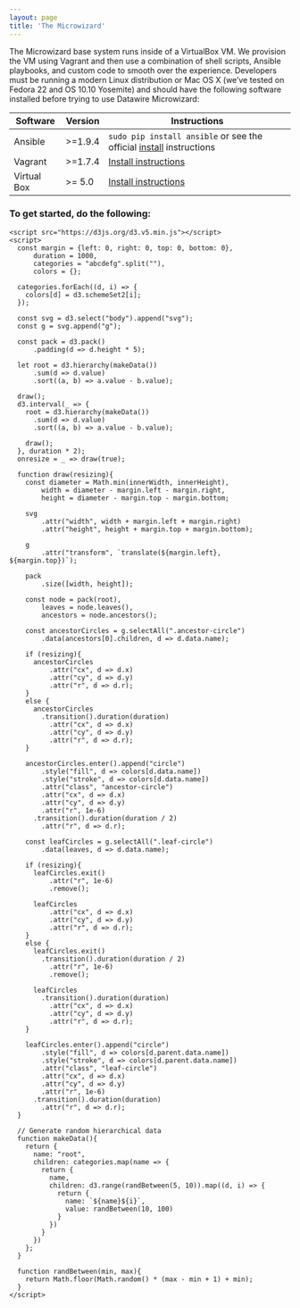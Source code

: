 ```yaml
---
layout: page
title: 'The Microwizard'
---
```

The Microwizard base system runs inside of a VirtualBox VM. We provision the VM using Vagrant and then use a combination of shell scripts, Ansible playbooks, and custom code to smooth over the experience. Developers must be running a modern Linux distribution or Mac OS X (we’ve tested on Fedora 22 and OS 10.10 Yosemite) and should have the following software installed before trying to use Datawire Microwizard:


| Software    | Version    | Instructions |
| ----------- | ---------- | ------------ |
| Ansible     | &gt;=1.9.4 | `sudo pip install ansible` or see the official [install](http://docs.ansible.com/ansible/intro_installation.html) instructions |
| Vagrant     | &gt;=1.7.4 | [Install instructions](https://docs.vagrantup.com/v2/installation/index.html) |
| Virtual Box | &gt;= 5.0  |[Install instructions](https://www.virtualbox.org/wiki/Downloads) |

### To get started, do the following:

    <script src="https://d3js.org/d3.v5.min.js"></script>
    <script>
      const margin = {left: 0, right: 0, top: 0, bottom: 0},
          duration = 1000,
          categories = "abcdefg".split(""),
          colors = {};

      categories.forEach((d, i) => {
        colors[d] = d3.schemeSet2[i];
      });

      const svg = d3.select("body").append("svg");
      const g = svg.append("g");

      const pack = d3.pack()
          .padding(d => d.height * 5);

      let root = d3.hierarchy(makeData())
          .sum(d => d.value)
          .sort((a, b) => a.value - b.value);

      draw();
      d3.interval(_ => {
        root = d3.hierarchy(makeData())
          .sum(d => d.value)
          .sort((a, b) => a.value - b.value);

        draw();
      }, duration * 2);
      onresize = _ => draw(true);

      function draw(resizing){
        const diameter = Math.min(innerWidth, innerHeight),
            width = diameter - margin.left - margin.right,
            height = diameter - margin.top - margin.bottom;

        svg
            .attr("width", width + margin.left + margin.right)
            .attr("height", height + margin.top + margin.bottom);

        g
            .attr("transform", `translate(${margin.left}, ${margin.top})`);

        pack
            .size([width, height]);

        const node = pack(root),
            leaves = node.leaves(),
            ancestors = node.ancestors();

        const ancestorCircles = g.selectAll(".ancestor-circle")
            .data(ancestors[0].children, d => d.data.name);

        if (resizing){
          ancestorCircles
              .attr("cx", d => d.x)
              .attr("cy", d => d.y)
              .attr("r", d => d.r);
        }
        else {
          ancestorCircles
            .transition().duration(duration)
              .attr("cx", d => d.x)
              .attr("cy", d => d.y)
              .attr("r", d => d.r);          
        }

        ancestorCircles.enter().append("circle")
            .style("fill", d => colors[d.data.name])
            .style("stroke", d => colors[d.data.name])
            .attr("class", "ancestor-circle")
            .attr("cx", d => d.x)
            .attr("cy", d => d.y)
            .attr("r", 1e-6)
          .transition().duration(duration / 2)
            .attr("r", d => d.r);

        const leafCircles = g.selectAll(".leaf-circle")
            .data(leaves, d => d.data.name);

        if (resizing){
          leafCircles.exit()
              .attr("r", 1e-6)
              .remove();

          leafCircles
              .attr("cx", d => d.x)
              .attr("cy", d => d.y)
              .attr("r", d => d.r);
        }
        else {
          leafCircles.exit()
            .transition().duration(duration / 2)
              .attr("r", 1e-6)
              .remove();

          leafCircles
            .transition().duration(duration)
              .attr("cx", d => d.x)
              .attr("cy", d => d.y)
              .attr("r", d => d.r);
        }

        leafCircles.enter().append("circle")
            .style("fill", d => colors[d.parent.data.name])
            .style("stroke", d => colors[d.parent.data.name])
            .attr("class", "leaf-circle")
            .attr("cx", d => d.x)
            .attr("cy", d => d.y)
            .attr("r", 1e-6)
          .transition().duration(duration)
            .attr("r", d => d.r);
      }

      // Generate random hierarchical data
      function makeData(){
        return {
          name: "root",
          children: categories.map(name => {
            return {
              name,
              children: d3.range(randBetween(5, 10)).map((d, i) => {
                return {
                  name: `${name}${i}`,
                  value: randBetween(10, 100)
                }
              })
            }
          })
        };
      }

      function randBetween(min, max){
        return Math.floor(Math.random() * (max - min + 1) + min);
      }
    </script>